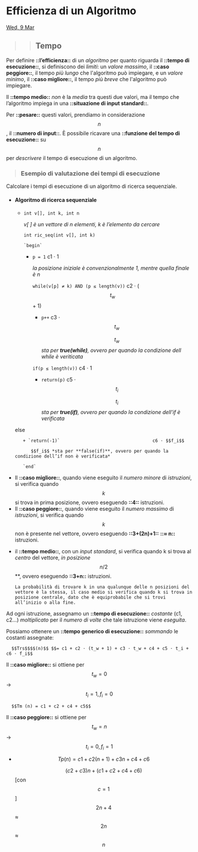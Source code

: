 # Efficienza di un Algoritmo

[Wed, 9 Mar](day://2022.03.09)

> > ## Tempo

Per definire **::l’efficienza::** di un *algoritmo* per quanto riguarda il **::tempo di esecuzione::**, si definiscono dei *limiti*: un *valore massimo*, il **::caso peggiore::**, il tempo *più lungo* che l'algoritmo può impiegare, e un *valore minimo*, il **::caso migliore::**, il tempo *più breve* che l'algoritmo può impiegare.

Il **::tempo medio::** *non* è la *media* tra questi due valori, ma il tempo che l’algoritmo impiega in una **::situazione di input standard::**.

Per **::pesare::** questi valori, prendiamo in considerazione $$n$$, il **::numero di input::**. 
È possibile ricavare una **::funzione del tempo di esecuzione::** su $$n$$ per *descrivere* il tempo di esecuzione di un algoritmo.

> ### Esempio di valutazione dei tempi di esecuzione

   Calcolare i tempi di esecuzione di un algoritmo di ricerca sequenziale.

   + #### Algoritmo di ricerca sequenziale
      + `int v[], int k, int n`

         *v[ ] è un vettore di n elementi, k è l’elemento da cercare*

         `int ric_seq(int v[], int k)`

            `begin`

         + `p = 1`                                          c1 ⋅ 1

            *la posizione iniziale è convenzionalmente 1, mentre quella finale è n*

            `while(v[p] ≠ k) AND (p ≤ length(v))`              c2 ⋅ ($$t_w$$ + 1)

            + `p++`                                         c3 ⋅ $$t_w$$

               $$t_w$$ *sta per **true(while)**, ovvero per quando la condizione dell while è veriticata*

            `if(p ≤ length(v))`                               c4 ⋅ 1

            + `return(p)`                                    c5 ⋅ $$t_i$$

               $$t_i$$ *sta per **true(if)**, ovvero per quando la condizione dell'if è verificata*

      else

            + `return(-1)`                                   c6 ⋅ $$f_i$$

               $$f_i$$ *sta per **false(if)**, ovvero per quando la condizione dell’if non è verificata*

            `end`

   - Il **::caso migliore::**, quando viene eseguito il *numero minore* di *istruzioni*, si verifica quando $$k$$ si trova in prima posizione, ovvero eseguendo **::4::** istruzioni.
   - Il **::caso peggiore::**, quando viene eseguito il *numero massimo* di *istruzioni*, si verifica quando $$k$$ non è presente nel vettore, ovvero eseguendo **::3+(2n)+1::** **::≈ n::** istruzioni.
   + il **::tempo medio::**, con un *input standard*, si verifica quando k si trova al *centro* del vettore, *in posizione* $$n/2$$**, ovvero eseguendo **::3+n::** istruzioni.

         La probabilità di trovare k in una qualunque delle n posizioni del vettore è la stessa, il caso medio si verifica quando k si trova in posizione centrale, dato che è equiprobabile che si trovi all’inizio o alla fine.

   Ad ogni istruzione, assegnamo un **::tempo di esecuzione::** *costante* (c1, c2…) *moltiplicato* per il *numero di volte* che tale istruzione viene *eseguita*.

   Possiamo ottenere un **::tempo generico di esecuzione::** *sommando* le costanti assegnate:

      $$Trs$$$$(n)$$ $$= c1 + c2 ⋅ (t_w + 1) + c3 ⋅ t_w + c4 + c5 ⋅ t_i + c6 ⋅ f_i$$

   Il **::caso migliore::** si ottiene per $$ t_w = 0$$ → $$t_i = 1, f_i = 0$$

      $$Tm (n) = c1 + c2 + c4 + c5$$

   Il **::caso peggiore::** si ottiene per $$t_w = n$$ → $$t_i = 0, f_i = 1$$

   + $$Tp(n) = c1 + c2(n+1) + c3 n + c4 + c6$$

      $$(c2+c3)n + (c1+c2+c4+c6)$$ [con $$c=1$$]     $$2n + 4 $$ ≈ $$2n$$ ≈ $$n$$

